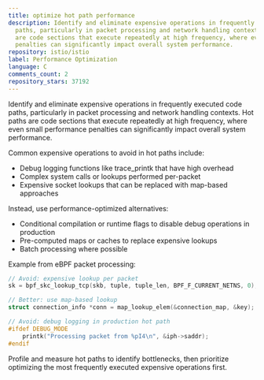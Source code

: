 ```yaml
---
title: optimize hot path performance
description: Identify and eliminate expensive operations in frequently executed code
  paths, particularly in packet processing and network handling contexts. Hot paths
  are code sections that execute repeatedly at high frequency, where even small performance
  penalties can significantly impact overall system performance.
repository: istio/istio
label: Performance Optimization
language: C
comments_count: 2
repository_stars: 37192
---
```


Identify and eliminate expensive operations in frequently executed code paths, particularly in packet processing and network handling contexts. Hot paths are code sections that execute repeatedly at high frequency, where even small performance penalties can significantly impact overall system performance.

Common expensive operations to avoid in hot paths include:
- Debug logging functions like trace_printk that have high overhead
- Complex system calls or lookups performed per-packet
- Expensive socket lookups that can be replaced with map-based approaches

Instead, use performance-optimized alternatives:
- Conditional compilation or runtime flags to disable debug operations in production
- Pre-computed maps or caches to replace expensive lookups
- Batch processing where possible

Example from eBPF packet processing:
```c
// Avoid: expensive lookup per packet
sk = bpf_skc_lookup_tcp(skb, tuple, tuple_len, BPF_F_CURRENT_NETNS, 0);

// Better: use map-based lookup
struct connection_info *conn = map_lookup_elem(&connection_map, &key);

// Avoid: debug logging in production hot path
#ifdef DEBUG_MODE
    printk("Processing packet from %pI4\n", &iph->saddr);
#endif
```

Profile and measure hot paths to identify bottlenecks, then prioritize optimizing the most frequently executed expensive operations first.